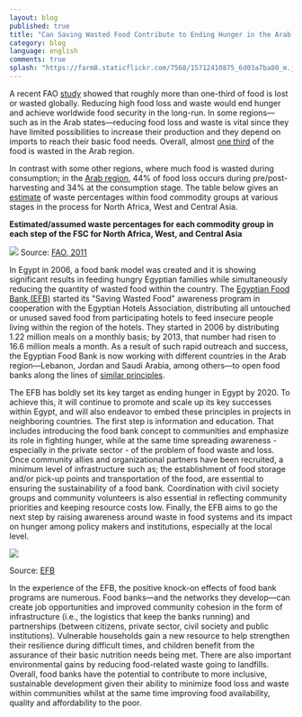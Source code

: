 ```yaml
---
layout: blog
published: true
title: "Can Saving Wasted Food Contribute to Ending Hunger in the Arab Region?"
category: blog
language: english
comments: true
splash: "https://farm8.staticflickr.com/7568/15712410875_6d03a7ba80_m.jpg"
---
```


A recent FAO [study](http://www.fao.org/docrep/014/mb060e/mb060e.pdf) showed that roughly more than one-third of food is lost or wasted globally.  Reducing high food loss and waste would end hunger and achieve worldwide food security in the long-run. In some regions—such as in the Arab states—reducing food loss and waste is vital since they have limited possibilities to increase their production and they depend on imports to reach their basic food needs. Overall, almost [one third](http://www.fao.org/news/story/en/item/214452/icode/) of the food is wasted in the Arab region. 

<!-- more -->
In contrast with some other regions, where much food is wasted during consumption; in the [Arab region](http://www.fao.org/news/story/en/item/214452/icode/), 44% of food loss occurs during pre/post-harvesting and 34% at the consumption stage.  The table below gives an [estimate](http://www.fao.org/docrep/014/mb060e/mb060e00.pdf) of waste percentages within food commodity groups at various stages in the process for North Africa, West and Central Asia.    

**Estimated/assumed waste percentages for each commodity group in each step of the FSC for North Africa, West, and Central Asia**

![](/https://farm4.staticflickr.com/3939/15709303211_f6d9b6f0fa_b.jpg) 
Source: [FAO, 2011](http://www.fao.org/docrep/014/mb060e/mb060e.pdf)

In Egypt in 2006, a food bank model was created and it is showing significant results in feeding hungry Egyptian families while simultaneously reducing the quantity of wasted food within the country. The [Egyptian Food Bank (EFB)](https://www.egyptianfoodbank.com/) started its "Saving Wasted Food" awareness program in cooperation with the Egyptian Hotels Association, distributing all untouched or unused saved food from participating hotels to feed insecure people living within the region of the hotels. They started in 2006 by distributing 1.22 million meals on a monthly basis; by 2013, that number had risen to 16.6 million meals a month.  As a result of such rapid outreach and success, the Egyptian Food Bank is now working with different countries in the Arab region—Lebanon, Jordan and Saudi Arabia, among others—to open food banks along the lines of [similar principles](https://www.egyptianfoodbank.com/en/food-bank-regionally-and-internationally).  
 
The EFB has boldly set its key target as ending hunger in Egypt by 2020. To achieve this, it will continue to promote and scale up its key successes within Egypt, and will also endeavor to embed these principles in projects in neighboring countries.  The first step is information and education. That includes introducing the food bank concept to communities and emphasize its role in fighting hunger, while at the same time spreading awareness - especially in the private sector - of the problem of food waste and loss.  Once community allies and organizational partners have been recruited, a minimum level of infrastructure such as; the establishment of food storage and/or pick-up points and transportation of the food, are essential to ensuring the sustainability of a food bank.  Coordination with civil society groups and community volunteers is also essential in reflecting community priorities and keeping resource costs low.  Finally, the EFB aims to go the next step by raising awareness around waste in food systems and its impact on hunger among policy makers and institutions, especially at the local level. 

![](/https://farm8.staticflickr.com/7491/15526366240_de1dced8f2_z.jpg)

Source: [EFB](https://www.egyptianfoodbank.com/en/food-bank-regionally-and-internationally)

In the experience of the EFB, the positive knock-on effects of food bank programs are numerous.  Food banks—and the networks they develop—can create job opportunities and improved community cohesion in the form of infrastructure (i.e., the logistics that keep the banks running) and partnerships (between citizens, private sector, civil society and public institutions).  Vulnerable households gain a new resource to help strengthen their resilience during difficult times, and children benefit from the assurance of their basic nutrition needs being met.  There are also important environmental gains by reducing food-related waste going to landfills.  Overall, food banks have the potential to contribute to more inclusive, sustainable development given their ability to minimize food loss and waste within communities whilst at the same time improving food availability, quality and affordability to the poor.